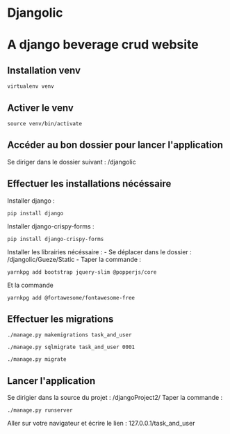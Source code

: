 # Djangolic
# A django beverage crud website


## Installation venv
```
virtualenv venv
```

## Activer le venv
```
source venv/bin/activate
```

## Accéder au bon dossier pour lancer l'application
Se diriger dans le dossier suivant : /djangolic

## Effectuer les installations nécéssaire
Installer django :
```
pip install django
```

Installer django-crispy-forms :
```
pip install django-crispy-forms
```

Installer les librairies nécéssaire :
    - Se déplacer dans le dossier : /djangolic/Gueze/Static
    - Taper la commande :
```
yarnkpg add bootstrap jquery-slim @popperjs/core
```
Et la commande
```
yarnkpg add @fortawesome/fontawesome-free
```

## Effectuer les migrations 
```
./manage.py makemigrations task_and_user
```
```
./manage.py sqlmigrate task_and_user 0001
```
```
./manage.py migrate
```

## Lancer l'application
Se dirigier dans la source du projet : /djangoProject2/
Taper la commande :
```
./manage.py runserver
```
Aller sur votre navigateur et écrire le lien : 127.0.0.1/task_and_user








